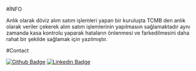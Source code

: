 #İNFO

Anlık olarak döviz alım satım işlemleri yapan bir kuruluşta TCMB den anlık olarak veriler çekerek alım satım işlemlerinin yapılmasıın sağlamaktadır aynı zamanda kasa kontrolu yaparak hataların önlenmesi ve farkedilmesini daha rahat bir şekilde sağlamak için yazılmıştır.


 


#Contact

[![Github Badge](https://img.shields.io/badge/-Github-000?style=quare&labelColor=000&logo=Github&logoColor=white&link=link)](https://github.com/anilklc) 
[![Linkedin Badge](https://img.shields.io/badge/LinkedIn-0077B5?style=for-the-badge&logo=linkedin&logoColor=white)](https://www.linkedin.com/in/anilklic/) 
